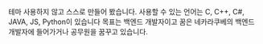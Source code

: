 테마 사용하지 않고 스스로 만들어 봤습니다.
사용할 수 있는 언어는 C, C++, C#, JAVA, JS, Python이 있습니다
목표는 백엔드 개발자이고 꿈은 네카라쿠베의 백엔드 개발자에 들어가거나 공무원을 꿈꾸고 있습니다.
